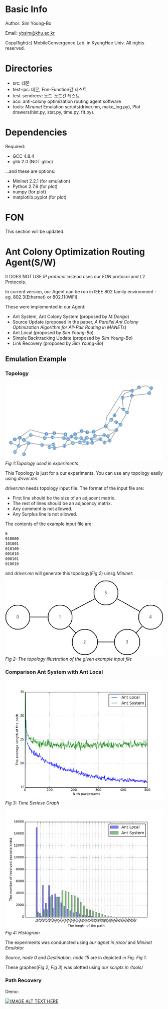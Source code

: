 # Basic Info
Author: Sim Young-Bo

Email: ybsim@khu.ac.kr

CopyRight(c) MobileConvergence Lab. in KyungHee Univ. All rights reserved.

# Directories
* src: 데몬
* test-ipc: 데몬, Fon-Function간 테스트
* test-sendrecv: 노드-노드간 테스트
* aco: anti-colony optimization routing agent software
* tools: *Minunet* Emulation scripts(driver.mn, make_log.py), Plot drawers(hist.py, stat.py, time.py, fit.py).

# Dependencies
Required:
* GCC 4.8.4
* glib 2.0 (NOT glibc)

...and these are options:
* Mininet 2.2.1 (for emulation)
* Python 2.7.6 (for plot)
* numpy (for plot)
* matplotlib.pyplot (for plot)

# FON
This section will be updated.

# Ant Colony Optimization Routing Agent(S/W)
It DOES NOT USE *IP protocol* instead uses our *FON* protocol and L2 Protocols.

In current version, our Agent can be run in IEEE 802 family environment -
eg. 802.3(Ethernet) or 802.11(WiFi).

These were implemented in our Agent:
 - Ant System, Ant Colony System (proposed by *M.Dorigo*)
 - Source Update (proposed in the paper, *A Parallel Ant Colony Optimization
   Algorithm for All-Pair Routing in MANETs*)
 - Ant Local (proposed by *Sim Young-Bo*)
 - Simple Backtracking Update (proposed by *Sim Young-Bo*)
 - Link Recovery (proposed by *Sim Young-Bo*)

## Emulation Example

### Topology
![Topology](/resource/topo.png)  
*Fig 1:Topology used in experiments*

This Topology is just for a our experiments.
You can use any topology easily using *driver.mn*.

*driver.mn* needs topology input file. The format of the input file are:

 - First line should be the size of an adjacent matrix.
 - The rest of lines should be an adjacency matrix.
 - Any comment is not allowed.
 - Any Surplus line is not allowed.


The contents of the example input file are:
```
6
010000
101001
010100
001010
000101
010010
```

and *driver.mn* will generate this topology(*Fig 2*) uinsg *Mininet*:

![ExampleTopo](/resource/example_topo.png)  
*Fig 2: The topology illustration of the given example input file*



### Comparison Ant System with Ant Local
![Time Seriese](/resource/time.png)  
*Fig 3: Time Seriese Graph*

![Histogram](/resource/hist.png)  
*Fig 4: Histogram*

The experiments was conduncted using *our agnet in /aco/* and *Mininet Emulator*

*Source, node 0* and *Destination, node 15* are in depicted in Fig. *Fig 1*.

These graphes(*Fig 2, Fig 3*) was plotted using *our scripts in /tools/*

### Path Recovery
Demo:

[![IMAGE ALT TEXT HERE](http://img.youtube.com/vi/J87rRuPp1Wg/0.jpg)](https://www.youtube.com/watch?v=J87rRuPp1Wg)
